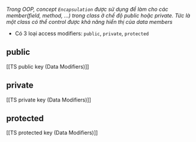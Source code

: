 
*Trong OOP, concept `Encapsulation` được sử dụng để làm cho các member(field, method, ...) trong class ở chế độ public hoặc private. Tức là một class có thể control được khả năng hiển thị của data members*

- Có 3 loại access modifiers: `public`, `private`, `protected`

## public

[[TS public key (Data Modifiers)]]

## private

[[TS private key (Data Modifiers)]]

## protected

[[TS protected key (Data Modifiers)]]

